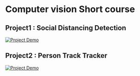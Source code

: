 # Computer vision Short course
## Project1 : Social Distancing Detection
[![Project Demo](https://img.youtube.com/vi/7S--KsINewg/0.jpg)](https://youtu.be/7S--KsINewg "Demo")

## Project2 : Person Track Tracker
[![Project Demo](https://img.youtube.com/vi/oBG9Ozv82aE/0.jpg)](https://youtu.be/oBG9Ozv82aE "Demo")
